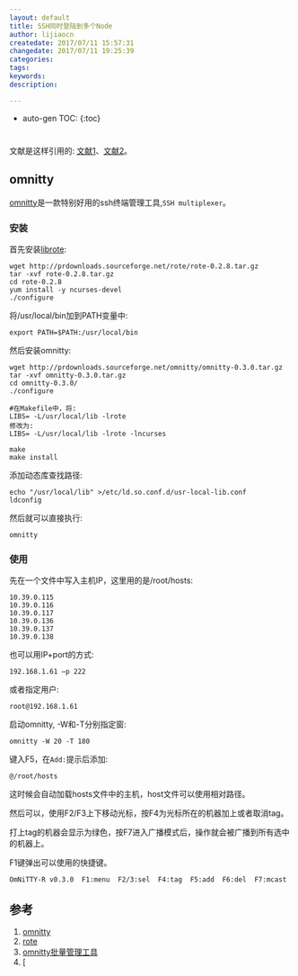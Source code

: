 ```yaml
---
layout: default
title: SSH同时登陆到多个Node
author: lijiaocn
createdate: 2017/07/11 15:57:31
changedate: 2017/07/11 19:25:39
categories:
tags:
keywords:
description: 

---
```


* auto-gen TOC:
{:toc}

# 

文献是这样引用的: [文献1][1]、[文献2][2]。

## omnitty

[omnitty][1]是一款特别好用的ssh终端管理工具,`SSH multiplexer`。

### 安装

首先安装[librote][2]:

	wget http://prdownloads.sourceforge.net/rote/rote-0.2.8.tar.gz
	tar -xvf rote-0.2.8.tar.gz
	cd rote-0.2.8
	yum install -y ncurses-devel
	./configure

将/usr/local/bin加到PATH变量中:

	export PATH=$PATH:/usr/local/bin

然后安装omnitty:

	wget http://prdownloads.sourceforge.net/omnitty/omnitty-0.3.0.tar.gz
	tar -xvf omnitty-0.3.0.tar.gz
	cd omnitty-0.3.0/
	./configure
	
	#在Makefile中，将:
	LIBS= -L/usr/local/lib -lrote
	修改为:
	LIBS= -L/usr/local/lib -lrote -lncurses
	
	make
	make install

添加动态库查找路径:

	echo "/usr/local/lib" >/etc/ld.so.conf.d/usr-local-lib.conf
	ldconfig

然后就可以直接执行:

	omnitty

### 使用

先在一个文件中写入主机IP，这里用的是/root/hosts:

	10.39.0.115
	10.39.0.116
	10.39.0.117
	10.39.0.136
	10.39.0.137
	10.39.0.138

也可以用IP+port的方式:

	192.168.1.61 –p 222

或者指定用户:

	root@192.168.1.61

启动omnitty, -W和-T分别指定窗:

	omnitty -W 20 -T 180  

键入F5，在`Add:`提示后添加:

	@/root/hosts

这时候会自动加载hosts文件中的主机，host文件可以使用相对路径。

然后可以，使用F2/F3上下移动光标，按F4为光标所在的机器加上或者取消tag。

打上tag的机器会显示为绿色，按F7进入广播模式后，操作就会被广播到所有选中的机器上。

F1键弹出可以使用的快捷键。

	OmNiTTY-R v0.3.0  F1:menu  F2/3:sel  F4:tag  F5:add  F6:del  F7:mcast

## 参考

1. [omnitty][1]
2. [rote][2]
3. [omnitty批量管理工具][3]
4. [

[1]: http://omnitty.sourceforge.net/  "omnitty" 
[2]: http://rote.sourceforge.net/ "rote"
[3]: http://blog.csdn.net/cnyyx/article/details/45077373 "omnitty批量管理工具"
[4]: http://www.cnblogs.com/lcj0703/p/6703970.html "轻量级批量Omnitty工具安装和简单使用"
